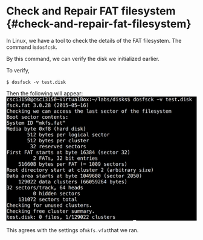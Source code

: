 # Check and Repair FAT filesystem {#check-and-repair-fat-filesystem}



In Linux, we have a tool to check the details of the FAT filesystem. The command is`dosfcsk`.

By this command, we can verify the disk we initialized earlier.

To verify,

```
$ dosfsck -v test.disk

```

Then the following will appear:![](assets/dosfsck.png)

This agrees with the settings of`mkfs.vfat`that we ran.

